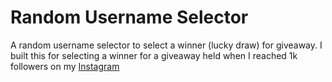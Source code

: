 # Random Username Selector
A random username selector to select a winner (lucky draw) for giveaway.
I built this for selecting a winner for a giveaway held when I reached 1k followers on my [Instagram](https://www.instagram.com/arpancodes)